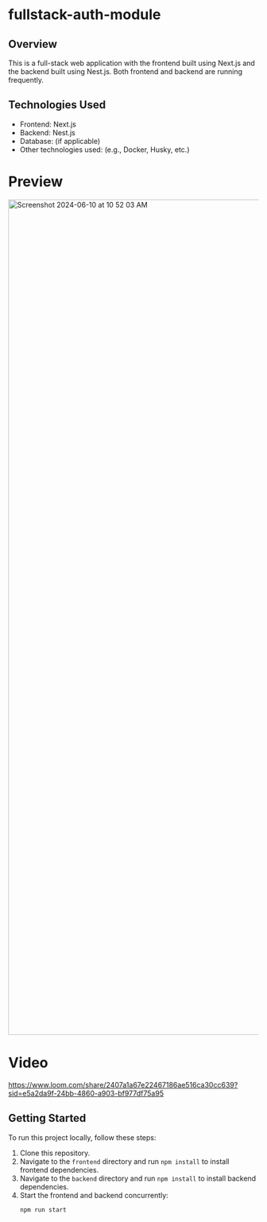 # fullstack-auth-module

## Overview

This is a full-stack web application with the frontend built using Next.js and the backend built using Nest.js. Both frontend and backend are running frequently.

## Technologies Used

- Frontend: Next.js
- Backend: Nest.js
- Database: (if applicable)
- Other technologies used: (e.g., Docker, Husky, etc.)

# Preview

  <img width="1680" alt="Screenshot 2024-06-10 at 10 52 03 AM" src="https://github.com/shehzadfalcon/fullstack-auth-module/assets/72020505/eefdc5d6-6d81-491d-8bb4-53d89a01c98b">

# Video

https://www.loom.com/share/2407a1a67e22467186ae516ca30cc639?sid=e5a2da9f-24bb-4860-a903-bf977df75a95

## Getting Started

To run this project locally, follow these steps:

1. Clone this repository.
2. Navigate to the `frontend` directory and run `npm install` to install frontend dependencies.
3. Navigate to the `backend` directory and run `npm install` to install backend dependencies.
4. Start the frontend and backend concurrently:
   ```bash
   npm run start
   ```
